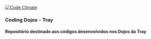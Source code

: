 [![Code Climate](https://codeclimate.com/github/tray-tecnologia/dojos/badges/gpa.svg)](https://codeclimate.com/github/tray-tecnologia/dojos)
### Coding Dojos - Tray

#### Repositório destinado aos códigos desenvolvidos nos Dojos da Tray
